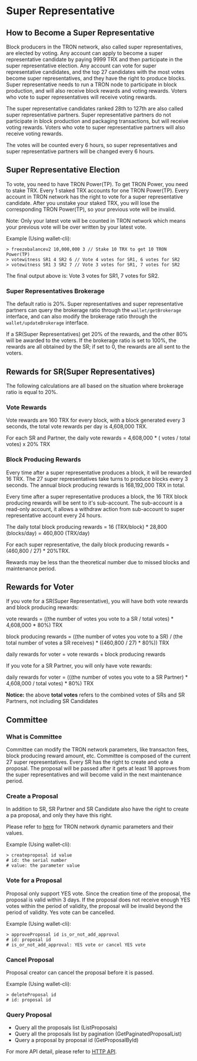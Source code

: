 # Super Representative

## How to Become a Super Representative

Block producers in the TRON network, also called super representatives, are elected by voting. Any account can apply to become a super representative candidate by paying 9999 TRX and then participate in the super representative election. Any account can vote for super representative candidates, and the top 27 candidates with the most votes become super representatives, and they have the right to produce blocks. Super representative needs to run a TRON node to participate in block production, and will also receive block rewards and voting rewards. Voters who vote to super representatives will receive voting rewards.

The super representative candidates ranked 28th to 127th are also called super representative partners. Super representative partners do not participate in block production and packaging transactions, but will receive voting rewards. Voters who vote to super representative partners will also receive voting rewards.

The votes will be counted every 6 hours, so super representatives and super representative partners will be changed every 6 hours.

## Super Representative Election

To vote, you need to have TRON Power(TP). To get TRON Power, you need to stake TRX. Every 1 staked TRX accounts for one TRON Power(TP). Every account in TRON network has the right to vote for a super representative candidate. After you unstake your staked TRX, you will lose the corresponding TRON Power(TP), so your previous vote will be invalid.

Note: Only your latest vote will be counted in TRON network which means your previous vote will be over written by your latest vote.

Example (Using wallet-cli):

```console
> freezebalancev2 10,000,000 3 // Stake 10 TRX to get 10 TRON Power(TP)
> votewitness SR1 4 SR2 6 // Vote 4 votes for SR1, 6 votes for SR2
> votewitness SR1 3 SR2 7 // Vote 3 votes for SR1, 7 votes for SR2
```

The final output above is: Vote 3 votes for SR1, 7 votes for SR2.

### Super Representatives Brokerage

The default ratio is 20%. Super representatives and super representative partners can query the brokerage ratio through the `wallet/getBrokerage` interface, and can also modify the brokerage ratio through the `wallet/updateBrokerage` interface.

If a SR(Super Representatives) get 20% of the rewards, and the other 80% will be awarded to the voters. If the brokerage ratio is set to 100%, the rewards are all obtained by the SR; if set to 0, the rewards are all sent to the voters.

## Rewards for SR(Super Representatives)
The following calculations are all based on the situation where brokerage ratio is equal to 20%.

### Vote Rewards

Vote rewards are 160 TRX for every block, with a block generated every 3 seconds, the total vote rewards per day is  4,608,000 TRX.

For each SR and Partner, the daily vote rewards = 4,608,000 * ( votes /  total votes) x 20%  TRX

### Block Producing Rewards

Every time after a super representative produces a block, it will be rewarded 16 TRX. The 27 super representatives take turns to produce blocks every 3 seconds. The annual block producing rewards is 168,192,000 TRX in total.

Every time after a super representative produces a block, the 16 TRX block producing rewards will be sent to it's sub-account. The sub-account is a read-only account, it allows a withdraw action from sub-account to super representative account every 24 hours.

The daily total block producing rewards = 16 (TRX/block) * 28,800 (blocks/day) = 460,800 (TRX/day)

For each super representative, the daily block producing rewards = (460,800 / 27) * 20%TRX.


Rewards may be less than the theoretical number due to missed blocks and maintenance period.

## Rewards for Voter

If you vote for a SR(Super Representative), you will have both vote rewards and block producing rewards:

vote rewards = ((the number of votes you vote to a SR / total votes) * 4,608,000 * 80%) TRX

block producing rewards = ((the number of votes you vote to a SR) / (the total number of votes a SR receives) * ((460,800 / 27) * 80%)) TRX

daily rewards for voter = vote rewards + block producing rewards 

If you vote for a SR Partner, you will only have vote rewards:

daily rewards for voter = (((the number of votes you vote to a SR Partner) * 4,608,000 / total votes) * 80%) TRX

**Notice:** the above **total votes** refers to the combined votes of SRs and SR Partners, not including SR Candidates

## Committee

### What is Committee

Committee can modify the TRON network parameters, like transacton fees, block producing reward amount, etc. Committee is composed of the current 27 super representatives. Every SR has the right to create and vote a proposal. The proposal will be passed after it gets at least 18 approves from the super representatives and will become valid in the next maintenance period.

### Create a Proposal

In addition to SR, SR Partner and SR Candidate also have the right to create a pa proposal, and only they have this right.

Please refer to [here](https://tronscan.org/#/sr/committee) for TRON network dynamic parameters and their values.

Example (Using wallet-cli):

```console
> createproposal id value
# id: the serial number
# value: the parameter value
```


### Vote for a Proposal

Proposal only support YES vote. Since the creation time of the proposal, the proposal is valid within 3 days. If the proposal does not receive enough YES votes within the period of validity, the proposal will be invalid beyond the period of validity. Yes vote can be cancelled.

Example (Using wallet-cli):

```console
> approveProposal id is_or_not_add_approval
# id: proposal id
# is_or_not_add_approval: YES vote or cancel YES vote
```

### Cancel Proposal

Proposal creator can cancel the proposal before it is passed.

Example (Using wallet-cli):

```console
> deleteProposal id
# id: proposal id
```

### Query Proposal

- Query all the proposals list (ListProposals)
- Query all the proposals list by pagination (GetPaginatedProposalList)
- Query a proposal by proposal id (GetProposalById)

For more API detail, please refer to [HTTP API](../api/http.md).
